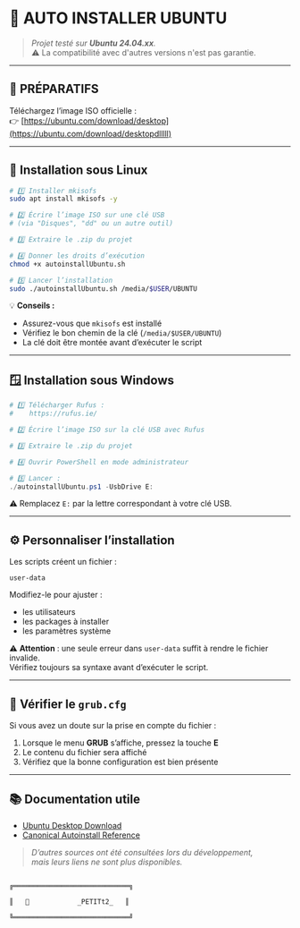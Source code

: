 # 🚀 AUTO INSTALLER UBUNTU

> _Projet testé sur **Ubuntu 24.04.xx**._  
> ⚠️ La compatibilité avec d'autres versions n'est pas garantie.

---

## 🧰 PRÉPARATIFS

Téléchargez l’image ISO officielle :  
👉 [https://ubuntu.com/download/desktop](https://ubuntu.com/download/desktopdlllll)

---

## 🐧 Installation sous Linux


```bash
# 1️⃣ Installer mkisofs
sudo apt install mkisofs -y

# 2️⃣ Écrire l’image ISO sur une clé USB
# (via "Disques", "dd" ou un autre outil)

# 3️⃣ Extraire le .zip du projet

# 4️⃣ Donner les droits d’exécution
chmod +x autoinstallUbuntu.sh

# 5️⃣ Lancer l’installation
sudo ./autoinstallUbuntu.sh /media/$USER/UBUNTU
```

💡 **Conseils :**
- Assurez-vous que `mkisofs` est installé  
- Vérifiez le bon chemin de la clé (`/media/$USER/UBUNTU`)  
- La clé doit être montée avant d’exécuter le script

---

## 🪟 Installation sous Windows



```powershell
# 1️⃣ Télécharger Rufus :
#    https://rufus.ie/

# 2️⃣ Écrire l’image ISO sur la clé USB avec Rufus

# 3️⃣ Extraire le .zip du projet

# 4️⃣ Ouvrir PowerShell en mode administrateur

# 5️⃣ Lancer :
./autoinstallUbuntu.ps1 -UsbDrive E:
```

⚠️ Remplacez `E:` par la lettre correspondant à votre clé USB.

---

## ⚙️ Personnaliser l’installation

Les scripts créent un fichier :
```
user-data
```

Modifiez-le pour ajuster :
- les utilisateurs  
- les packages à installer  
- les paramètres système  

⚠️ **Attention** : une seule erreur dans `user-data` suffit à rendre le fichier invalide.  
Vérifiez toujours sa syntaxe avant d’exécuter le script.

---

## 🧭 Vérifier le `grub.cfg`

Si vous avez un doute sur la prise en compte du fichier :

1. Lorsque le menu **GRUB** s’affiche, pressez la touche **E**
2. Le contenu du fichier sera affiché
3. Vérifiez que la bonne configuration est bien présente

---

## 📚 Documentation utile

- [Ubuntu Desktop Download](https://ubuntu.com/download/desktop)  
- [Canonical Autoinstall Reference](https://canonical-subiquity.readthedocs-hosted.com/en/latest/reference/autoinstall-reference.html)

> _D’autres sources ont été consultées lors du développement,  
> mais leurs liens ne sont plus disponibles._

```
                                                                                                    ╔═════════════════════════════╗
                                                                                                    ║   🧡            _PETITt2_   ║
                                                                                                    ╚═════════════════════════════╝
```
